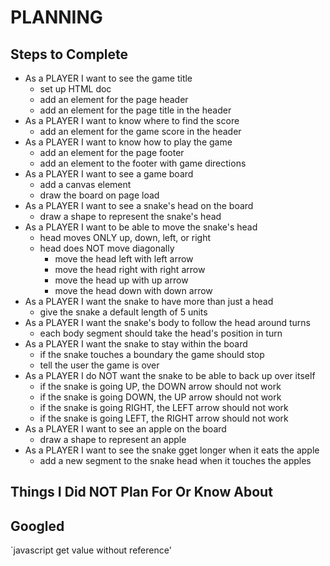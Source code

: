 # PLANNING

## Steps to Complete

- As a PLAYER I want to see the game title
  - set up HTML doc
  - add an element for the page header
  - add an element for the page title in the header
- As a PLAYER I want to know where to find the score
  - add an element for the game score in the header
- As a PLAYER I want to know how to play the game
  - add an element for the page footer
  - add an element to the footer with game directions
- As a PLAYER I want to see a game board
  - add a canvas element
  - draw the board on page load
- As a PLAYER I want to see a snake's head on the board
  - draw a shape to represent the snake's head
- As a PLAYER I want to be able to move the snake's head
  - head moves ONLY up, down, left, or right
  - head does NOT move diagonally
    - move the head left with left arrow
    - move the head right with right arrow
    - move the head up with up arrow
    - move the head down with down arrow
- As a PLAYER I want the snake to have more than just a head
  - give the snake a default length of 5 units
- As a PLAYER I want the snake's body to follow the head around turns
  - each body segment should take the head's position in turn
- As a PLAYER I want the snake to stay within the board
  - if the snake touches a boundary the game should stop
  - tell the user the game is over
- As a PLAYER I do NOT want the snake to be able to back up over itself
  - if the snake is going UP, the DOWN arrow should not work
  - if the snake is going DOWN, the UP arrow should not work
  - if the snake is going RIGHT, the LEFT arrow should not work
  - if the snake is going LEFT, the RIGHT arrow should not work
- As a PLAYER I want to see an apple on the board
  - draw a shape to represent an apple
- As a PLAYER I want to see the snake gget longer when it eats the apple
  - add a new segment to the snake head when it touches the apples

## Things I Did NOT Plan For Or Know About

## Googled

`javascript get value without reference'
